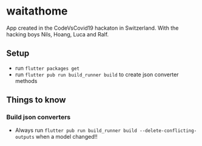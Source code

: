 # waitathome

App created in the CodeVsCovid19 hackaton in Switzerland. With the hacking boys Nils, Hoang, Luca and Ralf.

## Setup
- run `flutter packages get`
- run `flutter pub run build_runner build` to create json converter methods

## Things to know

### Build json converters
- Always run `flutter pub run build_runner build --delete-conflicting-outputs` when a model changed!!